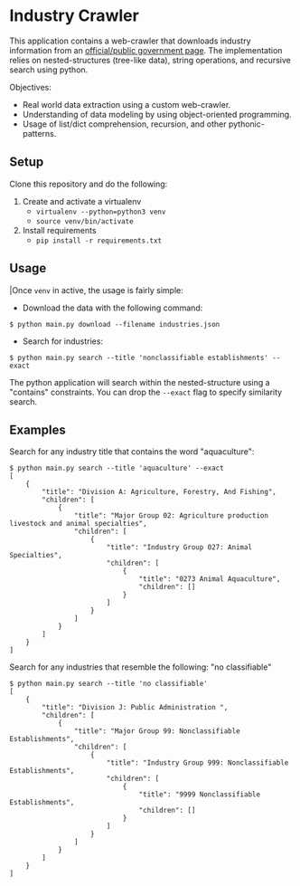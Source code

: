 # Industry Crawler

This application contains a web-crawler that downloads industry information from an [official/public government page](https://www.osha.gov/pls/imis/sic_manual.html). The implementation relies on nested-structures (tree-like data), string operations, and recursive search using python.

Objectives: 

* Real world data extraction using a custom web-crawler. 
* Understanding of data modeling by using object-oriented programming. 
* Usage of list/dict comprehension, recursion, and other pythonic-patterns. 


## Setup 

Clone this repository and do the following:

1. Create and activate a virtualenv
    * `virtualenv --python=python3 venv`
    * `source venv/bin/activate`
1. Install requirements
    * `pip install -r requirements.txt`

## Usage

|Once `venv` in active, the usage is fairly simple:

* Download the data with the following command:

```commandline
$ python main.py download --filename industries.json
```

* Search for industries:

```commandline
$ python main.py search --title 'nonclassifiable establishments' --exact 
```

The python application will search within the nested-structure using a "contains" constraints. You can drop the `--exact` flag to specify similarity search.

## Examples

Search for any industry title that contains the word "aquaculture": 

```text
$ python main.py search --title 'aquaculture' --exact
[
    {
        "title": "Division A: Agriculture, Forestry, And Fishing",
        "children": [
            {
                "title": "Major Group 02: Agriculture production livestock and animal specialties",
                "children": [
                    {
                        "title": "Industry Group 027: Animal Specialties",
                        "children": [
                            {
                                "title": "0273 Animal Aquaculture",
                                "children": []
                            }
                        ]
                    }
                ]
            }
        ]
    }
]
```

Search for any industries that resemble the following: "no classifiable"


```text
$ python main.py search --title 'no classifiable'        
[
    {
        "title": "Division J: Public Administration ",
        "children": [
            {
                "title": "Major Group 99: Nonclassifiable Establishments",
                "children": [
                    {
                        "title": "Industry Group 999: Nonclassifiable Establishments",
                        "children": [
                            {
                                "title": "9999 Nonclassifiable Establishments",
                                "children": []
                            }
                        ]
                    }
                ]
            }
        ]
    }
]
```
